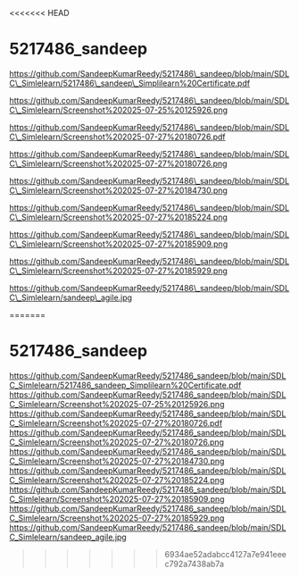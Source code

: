<<<<<<< HEAD
# 5217486\_sandeep

https://github.com/SandeepKumarReedy/5217486\_sandeep/blob/main/SDLC\_Simlelearn/5217486\_sandeep\_Simplilearn%20Certificate.pdf

https://github.com/SandeepKumarReedy/5217486\_sandeep/blob/main/SDLC\_Simlelearn/Screenshot%202025-07-25%20125926.png

https://github.com/SandeepKumarReedy/5217486\_sandeep/blob/main/SDLC\_Simlelearn/Screenshot%202025-07-27%20180726.pdf

https://github.com/SandeepKumarReedy/5217486\_sandeep/blob/main/SDLC\_Simlelearn/Screenshot%202025-07-27%20180726.png

https://github.com/SandeepKumarReedy/5217486\_sandeep/blob/main/SDLC\_Simlelearn/Screenshot%202025-07-27%20184730.png

https://github.com/SandeepKumarReedy/5217486\_sandeep/blob/main/SDLC\_Simlelearn/Screenshot%202025-07-27%20185224.png

https://github.com/SandeepKumarReedy/5217486\_sandeep/blob/main/SDLC\_Simlelearn/Screenshot%202025-07-27%20185909.png

https://github.com/SandeepKumarReedy/5217486\_sandeep/blob/main/SDLC\_Simlelearn/Screenshot%202025-07-27%20185929.png

https://github.com/SandeepKumarReedy/5217486\_sandeep/blob/main/SDLC\_Simlelearn/sandeep\_agile.jpg

=======
# 5217486_sandeep
https://github.com/SandeepKumarReedy/5217486_sandeep/blob/main/SDLC_Simlelearn/5217486_sandeep_Simplilearn%20Certificate.pdf
https://github.com/SandeepKumarReedy/5217486_sandeep/blob/main/SDLC_Simlelearn/Screenshot%202025-07-25%20125926.png
https://github.com/SandeepKumarReedy/5217486_sandeep/blob/main/SDLC_Simlelearn/Screenshot%202025-07-27%20180726.pdf
https://github.com/SandeepKumarReedy/5217486_sandeep/blob/main/SDLC_Simlelearn/Screenshot%202025-07-27%20180726.png
https://github.com/SandeepKumarReedy/5217486_sandeep/blob/main/SDLC_Simlelearn/Screenshot%202025-07-27%20184730.png
https://github.com/SandeepKumarReedy/5217486_sandeep/blob/main/SDLC_Simlelearn/Screenshot%202025-07-27%20185224.png
https://github.com/SandeepKumarReedy/5217486_sandeep/blob/main/SDLC_Simlelearn/Screenshot%202025-07-27%20185909.png
https://github.com/SandeepKumarReedy/5217486_sandeep/blob/main/SDLC_Simlelearn/Screenshot%202025-07-27%20185929.png
https://github.com/SandeepKumarReedy/5217486_sandeep/blob/main/SDLC_Simlelearn/sandeep_agile.jpg
>>>>>>> 6934ae52adabcc4127a7e941eeec792a7438ab7a
